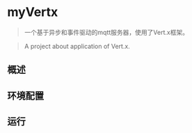 # myVertx

>一个基于异步和事件驱动的mqtt服务器，使用了Vert.x框架。

> A project about application of Vert.x.


## 概述

## 环境配置

## 运行


